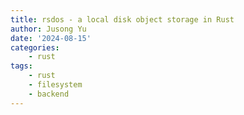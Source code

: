 ```yaml
---
title: rsdos - a local disk object storage in Rust
author: Jusong Yu
date: '2024-08-15'
categories:
    - rust
tags:
    - rust
    - filesystem
    - backend
---
```

